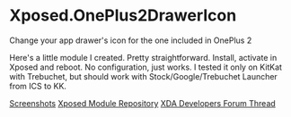 # Xposed.OnePlus2DrawerIcon
Change your app drawer's icon for the one included in OnePlus 2

Here's a little module I created. Pretty straightforward. Install, activate in Xposed and reboot. No configuration, just works. I tested it only on KitKat with Trebuchet, but should work with Stock/Google/Trebuchet Launcher from ICS to KK.

[Screenshots](http://forum.xda-developers.com/devdb/project/?id=14512#screenshots)
[Xposed Module Repository](http://repo.xposed.info/module/me.charlesmilette.oneplus2drawericon)
[XDA Developers Forum Thread](http://forum.xda-developers.com/xposed/modules/xposed-oneplus-2-drawer-icon-t3344112)
